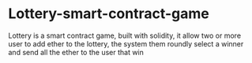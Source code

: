 # Lottery-smart-contract-game
Lottery is a smart contract game, built with solidity, it allow two or more user to add ether to the lottery, the system them roundly select a winner and send all the ether to the user that win
